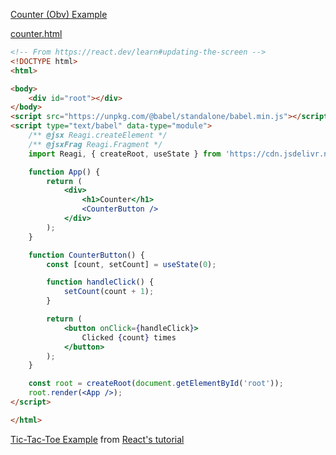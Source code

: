 [Counter (Obv) Example](https://jsfiddle.net/g9q7hbzc/)

[counter.html](examples/counter.html)

```html
<!-- From https://react.dev/learn#updating-the-screen -->
<!DOCTYPE html>
<html>

<body>
    <div id="root"></div>
</body>
<script src="https://unpkg.com/@babel/standalone/babel.min.js"></script>
<script type="text/babel" data-type="module">
    /** @jsx Reagi.createElement */
    /** @jsxFrag Reagi.Fragment */
    import Reagi, { createRoot, useState } from 'https://cdn.jsdelivr.net/gh/JasirZaeem/reagi@main/src/index.js';

    function App() {
        return (
            <div>
                <h1>Counter</h1>
                <CounterButton />
            </div>
        );
    }

    function CounterButton() {
        const [count, setCount] = useState(0);

        function handleClick() {
            setCount(count + 1);
        }

        return (
            <button onClick={handleClick}>
                Clicked {count} times
            </button>
        );
    }

    const root = createRoot(document.getElementById('root'));
    root.render(<App />);
</script>

</html>
```

[Tic-Tac-Toe Example](examples/ttt.html) from [React's tutorial](https://react.dev/learn/tutorial-tic-tac-toe)
